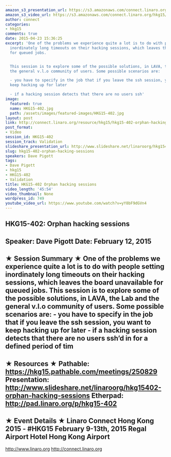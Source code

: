 ```yaml
---
amazon_s3_presentation_url: https://s3.amazonaws.com/connect.linaro.org/hkg15/Videos/02-12-Thursday/HKG15-402.pdf
amazon_s3_video_url: https://s3.amazonaws.com/connect.linaro.org/hkg15/Videos/02-12-Thursday/HKG15-402+Orphan+hacking+sessions.mp4
author: connect
categories:
- hkg15
comments: true
date: 2015-04-23 15:36:25
excerpt: 'One of the problems we experience quite a lot is to do with people setting
  inordinately long timeouts on their hacking sessions, which leaves the board unavailable
  for queued jobs.


  This session is to explore some of the possible solutions, in LAVA, the Lab and
  the general v.l.o community of users. Some possible scenarios are:

  - you have to specify in the job that if you leave the ssh session, you want to
  keep hacking up for later

  - if a hacking session detects that there are no users ssh'
image:
  featured: true
  name: HKG15-402.jpg
  path: /assets/images/featured-images/HKG15-402.jpg
layout: post
link: http://connect.linaro.org/resource/hkg15/hkg15-402-orphan-hacking-sessions/
post_format:
- Video
session_id: HKG15-402
session_track: Validation
slideshare_presentation_url: http://www.slideshare.net/linaroorg/hkg15402-orphan-hacking-sessions
slug: hkg15-402-orphan-hacking-sessions
speakers: Dave Pigott
tags:
- Dave Pigott
- hkg15
- HKG15-402
- Validation
title: HKG15-402 Orphan hacking sessions
video_length: '45:54'
video_thumbnail: None
wordpress_id: 749
youtube_video_url: https://www.youtube.com/watch?v=yY8bF9dGVn4
---
```


HKG15-402: Orphan hacking sessions 
--------------------------------------------------- 
Speaker: Dave Pigott 
Date: February 12, 2015 
--------------------------------------------------- 
★ Session Summary ★ 
One of the problems we experience quite a lot is to do with people setting inordinately long timeouts on their hacking sessions, which leaves the board unavailable for queued jobs. This session is to explore some of the possible solutions, in LAVA, the Lab and the general v.l.o community of users. Some possible scenarios are: - you have to specify in the job that if you leave the ssh session, you want to keep hacking up for later - if a hacking session detects that there are no users ssh’d in for a defined period of tim 
-------------------------------------------------- 
★ Resources ★ 
Pathable: https://hkg15.pathable.com/meetings/250829 
Presentation:  http://www.slideshare.net/linaroorg/hkg15402-orphan-hacking-sessions
Etherpad: http://pad.linaro.org/p/hkg15-402 
--------------------------------------------------- 
★ Event Details ★ 
Linaro Connect Hong Kong 2015 - #HKG15 
February 9-13th, 2015 
Regal Airport Hotel Hong Kong Airport 
--------------------------------------------------- 
http://www.linaro.org 
http://connect.linaro.org